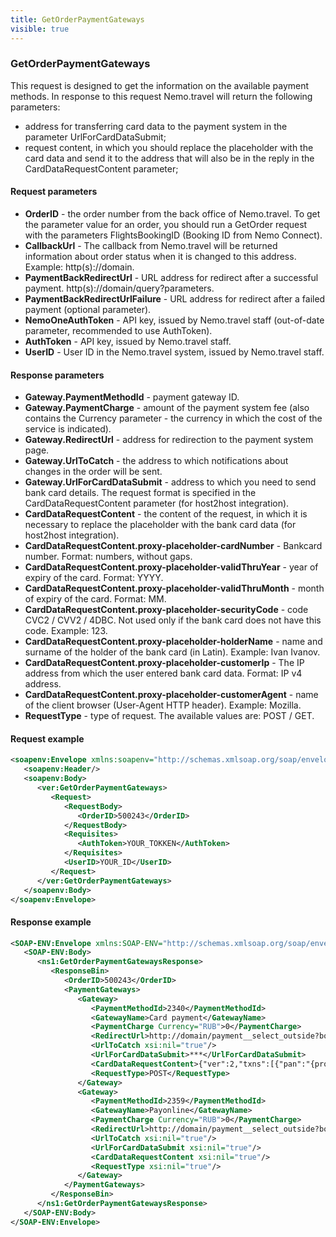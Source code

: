 ```yaml
---
title: GetOrderPaymentGateways
visible: true
---
```


### GetOrderPaymentGateways

This request is designed to get the information on the available payment methods.
In response to this request Nemo.travel will return the following parameters:
* address for transferring card data to the payment system in the parameter UrlForCardDataSubmit; 
* request content, in which you should replace the placeholder with the card data and send it to the address that will also be in the reply in the CardDataRequestContent parameter;

#### Request  parameters
* **OrderID** -  the order number from the back office of Nemo.travel. To get the parameter value for an order, you should run a GetOrder request with the parameters FlightsBookingID (Booking ID from Nemo Connect).
* **CallbackUrl** - The callback from Nemo.travel will be returned information about order status when it is changed to this address. Example: http(s)://domain.
* **PaymentBackRedirectUrl** - URL address for redirect after a successful payment. http(s)://domain/query?parameters.
* **PaymentBackRedirectUrlFailure** - URL address for redirect after a failed payment (optional parameter).
* **NemoOneAuthToken** - API key, issued by Nemo.travel staff (out-of-date parameter, recommended to use AuthToken).
* **AuthToken** -  API key, issued by Nemo.travel staff.
* **UserID** - User ID in the Nemo.travel system, issued by Nemo.travel staff.

#### Response parameters
* **Gateway.PaymentMethodId** - payment gateway ID.
* **Gateway.PaymentCharge** - amount of the payment system fee (also contains the Currency parameter  - the currency in which the cost of the service is indicated).
* **Gateway.RedirectUrl** - address for redirection to the payment system page.
* **Gateway.UrlToCatch** - the address to which notifications about changes in the order will be sent.
* **Gateway.UrlForCardDataSubmit** - address to which you need to send bank card details. The request format is specified in the CardDataRequestContent parameter (for host2host integration).
* **CardDataRequestContent** - the content of the request, in which it is necessary to replace the placeholder with the bank card data (for host2host integration).
* **CardDataRequestContent.proxy-placeholder-cardNumber** - Bankcard number. Format: numbers, without gaps.
* **CardDataRequestContent.proxy-placeholder-validThruYear** - year of expiry of the card. Format: YYYY.
* **CardDataRequestContent.proxy-placeholder-validThruMonth** - month of expiry of the card. Format: MM.
* **CardDataRequestContent.proxy-placeholder-securityCode** - code CVC2 / CVV2 / 4DBC. Not used only if the bank card does not have this code. Example: 123.
* **CardDataRequestContent.proxy-placeholder-holderName** - name and surname of the holder of the bank card (in Latin). Example: Ivan Ivanov.
* **CardDataRequestContent.proxy-placeholder-customerIp** - The IP address from which the user entered bank card data. Format: IP v4 address.
* **CardDataRequestContent.proxy-placeholder-customerAgent** - name of the client browser (User-Agent HTTP header). Example: Mozilla.
* **RequestType** - type of request. The available values are: POST / GET.

#### Request example
```xml
<soapenv:Envelope xmlns:soapenv="http://schemas.xmlsoap.org/soap/envelope/" xmlns:ver="***">
   <soapenv:Header/>
   <soapenv:Body>
      <ver:GetOrderPaymentGateways>
         <Request>
            <RequestBody>
               <OrderID>500243</OrderID>
            </RequestBody>
            <Requisites>
               <AuthToken>YOUR_TOKKEN</AuthToken>
            </Requisites>
            <UserID>YOUR_ID</UserID>
         </Request>
      </ver:GetOrderPaymentGateways>
   </soapenv:Body>
</soapenv:Envelope>
```
#### Response example
```xml
<SOAP-ENV:Envelope xmlns:SOAP-ENV="http://schemas.xmlsoap.org/soap/envelope/" xmlns:ns1="***" xmlns:xsi="***">
   <SOAP-ENV:Body>
      <ns1:GetOrderPaymentGatewaysResponse>
         <ResponseBin>
            <OrderID>500243</OrderID>
            <PaymentGateways>
               <Gateway>
                  <PaymentMethodId>2340</PaymentMethodId>
                  <GatewayName>Card payment</GatewayName>
                  <PaymentCharge Currency="RUB">0</PaymentCharge>
                  <RedirectUrl>http://domain/payment__select_outside?booking_id=509576&amp;one_time_booking_code=***&amp;method=2340</RedirectUrl>
                  <UrlToCatch xsi:nil="true"/>
                  <UrlForCardDataSubmit>***</UrlForCardDataSubmit>
                  <CardDataRequestContent>{"ver":2,"txns":[{"pan":"{proxy-placeholder-cardNumber}","exp":"{proxy-placeholder-validThruYear}{proxy-placeholder-validThruMonth}","cvv":"{proxy-placeholder-securityCode}","amt":***,"cy":"RUB","holder":"{proxy-placeholder-holderName}","phone":"+XXXXXXXXXXX","email":"XXX@XXX.XX"}],"device":{"ip":"{proxy-placeholder-customerIp}","agent":"{proxy-placeholder-customerAgent}"}}</CardDataRequestContent>
                  <RequestType>POST</RequestType>
               </Gateway>
               <Gateway>
                  <PaymentMethodId>2359</PaymentMethodId>
                  <GatewayName>Payonline</GatewayName>
                  <PaymentCharge Currency="RUB">0</PaymentCharge>
                  <RedirectUrl>http://domain/payment__select_outside?booking_id=509576&amp;one_time_booking_code=***&amp;method=2359</RedirectUrl>
                  <UrlToCatch xsi:nil="true"/>
                  <UrlForCardDataSubmit xsi:nil="true"/>
                  <CardDataRequestContent xsi:nil="true"/>
                  <RequestType xsi:nil="true"/>
               </Gateway>
            </PaymentGateways>
         </ResponseBin>
      </ns1:GetOrderPaymentGatewaysResponse>
   </SOAP-ENV:Body>
</SOAP-ENV:Envelope>
```